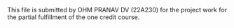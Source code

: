This file is submitted by OHM PRANAV DV (22A230) for the project work for the partial fulfillment of the one credit course.
